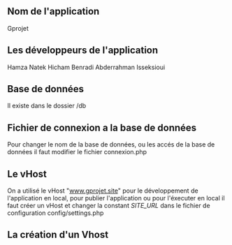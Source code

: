 ## Nom de l'application

Gprojet

## Les développeurs de l'application

Hamza Natek
Hicham Benradi
Abderrahman Isseksioui

## Base de données 

Il existe dans le dossier /db

## Fichier de connexion a la base de données

Pour changer le nom de la base de données, ou les accés de la base de données il faut modifier le fichier connexion.php

## Le vHost

On a utilisé le vHost "www.gprojet.site" pour le développement de l'application en local, pour publier l'application ou pour l'éxecuter en local il faut créer un vHost et changer la constant _SITE_URL_ dans le fichier de configuration config/settings.php

## La création d'un Vhost 
